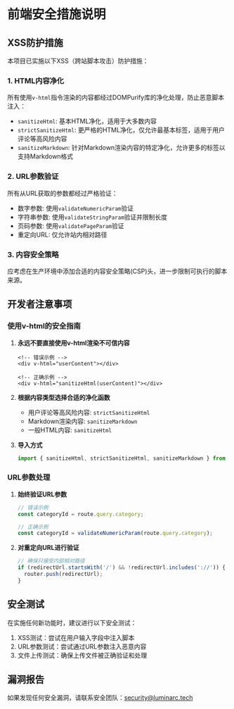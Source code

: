 # 前端安全措施说明

## XSS防护措施

本项目已实施以下XSS（跨站脚本攻击）防护措施：

### 1. HTML内容净化

所有使用`v-html`指令渲染的内容都经过DOMPurify库的净化处理，防止恶意脚本注入：

- `sanitizeHtml`: 基本HTML净化，适用于大多数内容
- `strictSanitizeHtml`: 更严格的HTML净化，仅允许最基本标签，适用于用户评论等高风险内容
- `sanitizeMarkdown`: 针对Markdown渲染内容的特定净化，允许更多的标签以支持Markdown格式

### 2. URL参数验证

所有从URL获取的参数都经过严格验证：

- 数字参数: 使用`validateNumericParam`验证
- 字符串参数: 使用`validateStringParam`验证并限制长度
- 页码参数: 使用`validatePageParam`验证
- 重定向URL: 仅允许站内相对路径

### 3. 内容安全策略

应考虑在生产环境中添加合适的内容安全策略(CSP)头，进一步限制可执行的脚本来源。

## 开发者注意事项

### 使用v-html的安全指南

1. **永远不要直接使用v-html渲染不可信内容**
   ```vue
   <!-- 错误示例 -->
   <div v-html="userContent"></div>
   
   <!-- 正确示例 -->
   <div v-html="sanitizeHtml(userContent)"></div>
   ```

2. **根据内容类型选择合适的净化函数**
   - 用户评论等高风险内容: `strictSanitizeHtml`
   - Markdown渲染内容: `sanitizeMarkdown`
   - 一般HTML内容: `sanitizeHtml`

3. **导入方式**
   ```javascript
   import { sanitizeHtml, strictSanitizeHtml, sanitizeMarkdown } from '../utils/sanitize';
   ```

### URL参数处理

1. **始终验证URL参数**
   ```javascript
   // 错误示例
   const categoryId = route.query.category;
   
   // 正确示例
   const categoryId = validateNumericParam(route.query.category);
   ```

2. **对重定向URL进行验证**
   ```javascript
   // 确保只接受内部相对路径
   if (redirectUrl.startsWith('/') && !redirectUrl.includes('://')) {
     router.push(redirectUrl);
   }
   ```

## 安全测试

在实施任何新功能时，建议进行以下安全测试：

1. XSS测试：尝试在用户输入字段中注入脚本
2. URL参数测试：尝试通过URL参数注入恶意内容
3. 文件上传测试：确保上传文件被正确验证和处理

## 漏洞报告

如果发现任何安全漏洞，请联系安全团队：security@luminarc.tech 